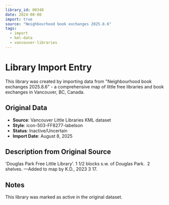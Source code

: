 ```yaml
---
library_id: 00348
date: 2024-08-08
import: true
source: "Neighbourhood book exchanges 2025.8.6"
tags:
  - import
  - kml-data
  - vancouver-libraries
---
```


# Library Import Entry

This library was created by importing data from "Neighbourhood book exchanges 2025.8.6" - a comprehensive map of little free libraries and book exchanges in Vancouver, BC, Canada.

## Original Data

- **Source**: Vancouver Little Libraries KML dataset
- **Style**: icon-503-FF8277-labelson
- **Status**: Inactive/Uncertain
- **Import Date**: August 8, 2025

## Description from Original Source

'Douglas Park Free Little Library'.
1 1/2 blocks s.w. of Douglas Park.  2 shelves.
—Added to map by K.D., 2023 3 17.  



## Notes

This library was marked as active in the original dataset.
